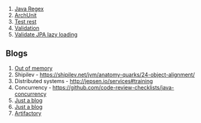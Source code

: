 1. [Java Regex](https://github.com/VerbalExpressions/JavaVerbalExpressions)
2. [ArchUnit](https://github.com/TNG/ArchUnit)
3. [Test rest](https://github.com/rest-assured/rest-assured)
4. [Validation](https://github.com/making/yavi)
5. [Validate JPA lazy loading](https://github.com/adgadev/jplusone)


## Blogs
1.  [Out of memory](https://web.archive.org/web/20190201234818/http://java-latte.blogspot.com/2014/03/metaspace-in-java-8.html)
2. Shipilev - https://shipilev.net/jvm/anatomy-quarks/24-object-alignment/
3. Distributed systems - http://jepsen.io/services#training
4. Concurrency - https://github.com/code-review-checklists/java-concurrency
5.  [Just a blog](https://www.nurkiewicz.com/search?updated-max=2015-04-05T20:04:00%2B02:00&max-results=50&start=45&by-date=false)
6. [Just a blog](https://vmlens.com/blog-2/index_2.html)
7. [Artifactory](https://github.com/dzikoysk/reposilite)
